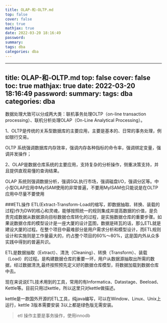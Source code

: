 ```yaml
---
title: OLAP-和-OLTP.md
top: false
cover: false
toc: true
mathjax: true
date: 2022-03-20 18:16:49
password:
summary:
tags: dba
categories: dba
---
```

---
title: OLAP-和-OLTP.md
top: false
cover: false
toc: true
mathjax: true
date: 2022-03-20 18:16:49
password:
summary:
tags: dba
categories: dba
---

数据处理大致可以分成两大类：联机事务处理OLTP（on-line transaction processing）、联机分析处理OLAP（On-Line Analytical Processing）。

1、OLTP是传统的关系型数据库的主要应用，主要是基本的、日常的事务处理，例如银行交易。

OLTP 系统强调数据库内存效率，强调内存各种指标的命令率，强调绑定变量，强调并发操作；

2、OLAP是数据仓库系统的主要应用，支持复杂的分析操作，侧重决策支持，并且提供直观易懂的查询结果。 


OLAP 系统则强调数据分析，强调SQL执行市场，强调磁盘I/O，强调分区等。中小型OLAP应用中MyISAM使用的非常普遍，不要用MyISAM也只能说是在OLTP应用中尽量不要使用


###ETL操作
ETL(Extract-Transform-Load的缩写，即数据抽取、转换、装载的过程)作为DW的核心和灵魂，能够按照统一的规则集成并提高数据的价值，是负责完成数据从数据源向目标数据仓库转化的过程，是实施数据仓库的重要步骤。如果说数据仓库的模型设计是一座大厦的设计蓝图，数据是砖瓦的话，那么ETL就是建设大厦的过程。在整个项目中最难部分是用户需求分析和模型设计，而ETL规则设计和实施则是工作量最大的，约占整个项目的60%～80%，这是国内外从众多实践中得到的普遍共识。

ETL是数据抽取（Extract）、清洗（Cleaning）、转换（Transform）、装载（Load）的过程。是构建数据仓库的重要一环，用户从数据源抽取出所需的数据，经过数据清洗,最终按照预先定义好的数据仓库模型，将数据加载到数据仓库中去。


现在来说说ETL技术用到的工具，常用的有Informatica、Datastage、Beeload、Kettle等。目前只用过kettle，所以这里只对kettle做描述。

kettle是一款国外开源的ETL工具，纯java编写，可以在Window、Linux、Unix上运行，kettle 3版本需要安装 3以上都是绿色版无需安装。

> etl 操作主要是事务操作，使用innodb
